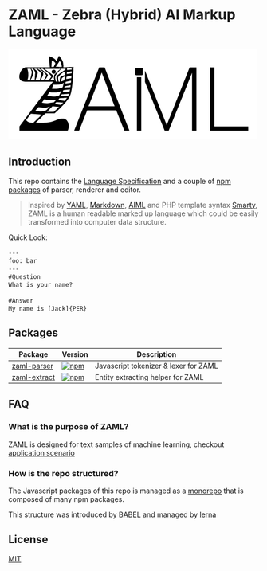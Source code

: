 # ZAML - Zebra (Hybrid) AI Markup Language

![ZAML Logo](./docs/logo.png)

## Introduction

This repo contains the [Language Specification](./docs/spec.md) and a couple of [npm packages](#packages) of parser, renderer and editor.

> Inspired by [YAML](http://yaml.org/spec/1.2/spec.html), [Markdown](https://www.markdownguide.org/cheat-sheet), [AIML](https://en.wikipedia.org/wiki/AIML) and PHP template syntax [Smarty](https://www.smarty.net/), ZAML is a human readable marked up language which could be easily transformed into computer data structure.

Quick Look:

```zaml
---
foo: bar
---
#Question
What is your name?

#Answer
My name is [Jack]{PER}
```

## Packages

| Package | Version | Description |
| -- | -- | -- |
| [zaml-parser](./packages/zaml-parser) | [![npm](https://img.shields.io/npm/v/@zaml/parser.svg?style=flat-square)](https://www.npmjs.com/package/@zaml/parser) | Javascript tokenizer & lexer for ZAML |
| [zaml-extract](./packages/zaml-extract) | [![npm](https://img.shields.io/npm/v/@zaml/extractor.svg?style=flat-square)](https://www.npmjs.com/package/@zaml/extractor) | Entity extracting helper for ZAML |

## FAQ

### What is the purpose of ZAML?

ZAML is designed for text samples of machine learning, checkout [application scenario](./docs/spec.md#1-application-scenario)

### How is the repo structured?

The Javascript packages of this repo is managed as a [monorepo](https://github.com/babel/babel/blob/master/doc/design/monorepo.md) that is composed of many npm packages.

This structure was introduced by [BABEL](https://github.com/babel/babel) and managed by [lerna](https://github.com/lerna/lerna)

## License

[MIT](./LICENSE)
